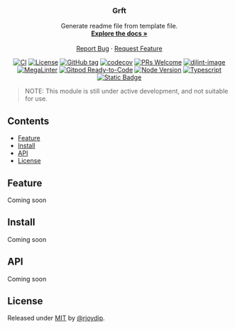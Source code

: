 <div align="center">
  <h3 align="center">Grft</h3>
  <p align="center">
    Generate readme file from template file.
    <br />
    <a href="https://github.com/rjoydip/grft"><strong>Explore the docs »</strong></a>
    <br />
    <br />
    <a href="https://github.com/rjoydip/grft/issues">Report Bug</a>
    ·
    <a href="https://github.com/rjoydip/grft/issues">Request Feature</a>
  </p>

[![CI][ci-shield]][ci-url]
[![License][license-image]][license-url]
[![GitHub tag][release-tag-image]][release-url]
[![codecov][codecov-image]][codecov-url]
[![PRs Welcome][pr-welcome-image]][pr-welcome-url]
[![djlint-image][djlint-image]][djlint-url]
[![MegaLinter][megalinter-image]][megalinter-url]
[![Gitpod Ready-to-Code][gitpod-image]][gitpod-url]
[![Node Version][node-image]][node-url]
[![Typescript][typescript-image]][typescript-url]
[![Static Badge][pnpm-image]][pnpm-url]

</div>

> NOTE: This module is still under active development, and not suitable for use.

## Contents

- [Feature](#feature)
- [Install](#install)
- [API](#api)
- [License](#license)

## Feature

Coming soon

## Install

Coming soon

## API

Coming soon

## License

Released under [MIT](./LICENSE) by [@rjoydip](https://github.com/rjoydip).

[ci-shield]: https://github.com/rjoydip/grft/actions/workflows/ci.yml/badge.svg
[ci-url]: https://github.com/rjoydip/grft/actions/workflows/ci.yml
[license-image]: https://img.shields.io/npm/l/markdownlint.svg
[license-url]: https://github.com/rjoydip/grft/blob/main/LICENSE
[release-tag-image]: https://img.shields.io/github/tag/rjoydip/grft?include_prereleases=&sort=semver&color=green
[release-url]: https://github.com/rjoydip/grft/releases
[djlint-image]: https://img.shields.io/badge/html%20style-djlint-blue.svg
[djlint-url]: https://www.djlint.com
[megalinter-image]: https://github.com/rjoydip/grft/actions/workflows/mega-linter.yml/badge.svg
[megalinter-url]: https://github.com/rjoydip/grft/actions/workflows/mega-linter.yml
[codecov-image]: https://codecov.io/gh/rjoydip/grft/branch/main/graph/badge.svg?token=YV7AKXYY12
[codecov-url]: https://codecov.io/gh/rjoydip/grft
[pr-welcome-image]: https://img.shields.io/badge/PRs-welcome-brightgreen.svg
[pr-welcome-url]: http://makeapullrequest.com
[gitpod-image]: https://img.shields.io/badge/Gitpod-Ready--to--Code-blue?logo=gitpod
[gitpod-url]: https://gitpod.io/from-referrer
[node-image]: https://img.shields.io/badge/node-16%20LTS-brightgreen
[node-url]: https://nodejs.org/en/blog/release/v16.16.0
[typescript-image]: https://img.shields.io/badge/typescript-latest-blue
[typescript-url]: https://www.typescriptlang.org
[pnpm-image]: https://img.shields.io/badge/pnpm-latest-orange
[pnpm-url]: https://pnpm.io
